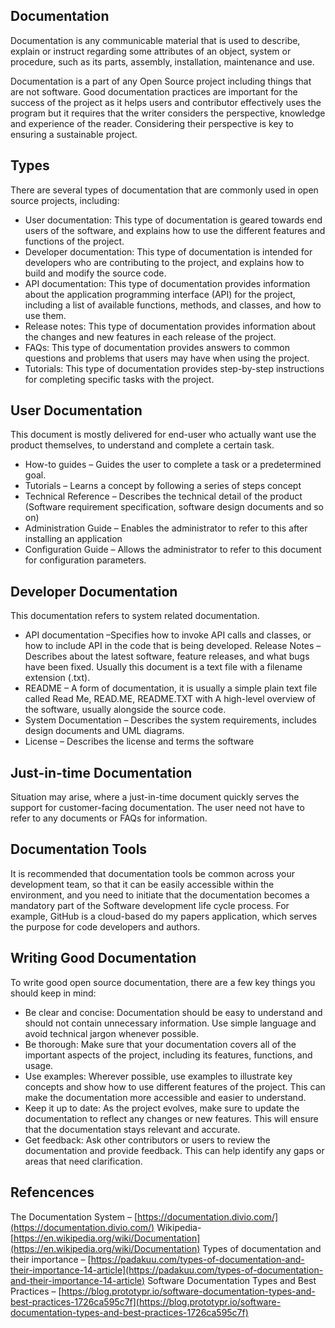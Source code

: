 ## Documentation
Documentation is any communicable material that is used to describe, explain or instruct regarding some attributes of an object, system or procedure, such as its parts, assembly, installation, maintenance and use.

Documentation is a part of any Open Source project including things that are not software. Good documentation practices are important for the success of the project as it helps users and contributor effectively uses the program but it requires that the writer considers the perspective, knowledge and experience of the reader. Considering their perspective is key to ensuring a sustainable project.

## Types
There are several types of documentation that are commonly used in open source projects, including:

- User documentation: This type of documentation is geared towards end users of the software, and explains how to use the different features and functions of the project.
- Developer documentation: This type of documentation is intended for developers who are contributing to the project, and explains how to build and modify the source code.
- API documentation: This type of documentation provides information about the application programming interface (API) for the project, including a list of available functions, methods, and classes, and how to use them.
- Release notes: This type of documentation provides information about the changes and new features in each release of the project.
- FAQs: This type of documentation provides answers to common questions and problems that users may have when using the project.
- Tutorials: This type of documentation provides step-by-step instructions for completing specific tasks with the project.

## User Documentation
This document is mostly delivered for end-user who actually want use the product themselves, to understand and complete a certain task.

- How-to guides – Guides the user to complete a task or a predetermined goal.
- Tutorials – Learns a concept by following a series of steps concept
- Technical Reference – Describes the technical detail of the product (Software requirement specification, software design documents and so on)
- Administration Guide – Enables the administrator to refer to this after installing an application
- Configuration Guide – Allows the administrator to refer to this document for configuration parameters.

## Developer Documentation
This documentation refers to system related documentation.

- API documentation –Specifies how to invoke API calls and classes, or how to include API in the code that is being developed.
Release Notes – Describes about the latest software, feature releases, and what bugs have been fixed. Usually this document is a text file with a filename extension (.txt).
- README – A form of documentation, it is usually a simple plain text file called Read Me, READ.ME, README.TXT with A high-level overview of the software, usually alongside the source code.
- System Documentation – Describes the system requirements, includes design documents and UML diagrams.
- License – Describes the license and terms the software

## Just-in-time Documentation
Situation may arise, where a just-in-time document quickly serves the support for customer-facing documentation. The user need not have to refer to any documents or FAQs for information.

## Documentation Tools
It is recommended that documentation tools be common across your development team, so that it can be easily accessible within the environment, and you need to initiate that the documentation becomes a mandatory part of the Software development life cycle process. For example, GitHub is a cloud-based do my papers application, which serves the purpose for code developers and authors.

## Writing Good Documentation
To write good open source documentation, there are a few key things you should keep in mind:

- Be clear and concise: Documentation should be easy to understand and should not contain unnecessary information. Use simple language and avoid technical jargon whenever possible.
- Be thorough: Make sure that your documentation covers all of the important aspects of the project, including its features, functions, and usage.
- Use examples: Wherever possible, use examples to illustrate key concepts and show how to use different features of the project. This can make the documentation more accessible and easier to understand.
- Keep it up to date: As the project evolves, make sure to update the documentation to reflect any changes or new features. This will ensure that the documentation stays relevant and accurate.
- Get feedback: Ask other contributors or users to review the documentation and provide feedback. This can help identify any gaps or areas that need clarification.

## Refencences
The Documentation System – [https://documentation.divio.com/](https://documentation.divio.com/)
Wikipedia- [https://en.wikipedia.org/wiki/Documentation](https://en.wikipedia.org/wiki/Documentation)
Types of documentation and their importance – [https://padakuu.com/types-of-documentation-and-their-importance-14-article](https://padakuu.com/types-of-documentation-and-their-importance-14-article)
Software Documentation Types and Best Practices – [https://blog.prototypr.io/software-documentation-types-and-best-practices-1726ca595c7f](https://blog.prototypr.io/software-documentation-types-and-best-practices-1726ca595c7f)
